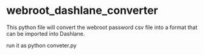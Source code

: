 # webroot_dashlane_converter

This python file will convert the webroot password csv file into a format that can be imported into Dashlane.  

run it as 
python conveter.py

